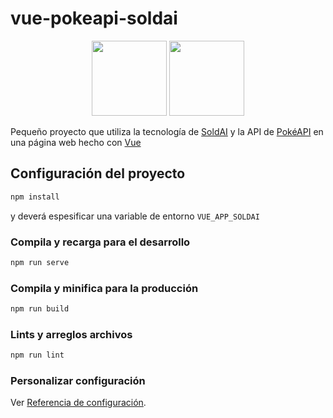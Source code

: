 # vue-pokeapi-soldai

<div align="center">

<img style="width: 120px" src="https://soldai.com/wp-content/uploads/2020/12/0_Imagotipo_Soldai_crvs_pantones_RGB-03-768x241.png">
<img style="width: 120px" src="https://pokeapi.co/static/pokeapi_256.888baca4.png">

</div>

Pequeño proyecto que utiliza la tecnología de [SoldAI](https://soldai.com/) y la API de [PokéAPI](https://pokeapi.co/) en una página web hecho con [Vue](https://v3.vuejs.org/)

## Configuración del proyecto

```bat
npm install
```

y deverá espesificar una variable de entorno `VUE_APP_SOLDAI`

### Compila y recarga para el desarrollo

```bat
npm run serve
```

### Compila y minifica para la producción

```bat
npm run build
```

### Lints y arreglos archivos

```bat
npm run lint
```

### Personalizar configuración

Ver [Referencia de configuración](https://cli.vuejs.org/config/).
